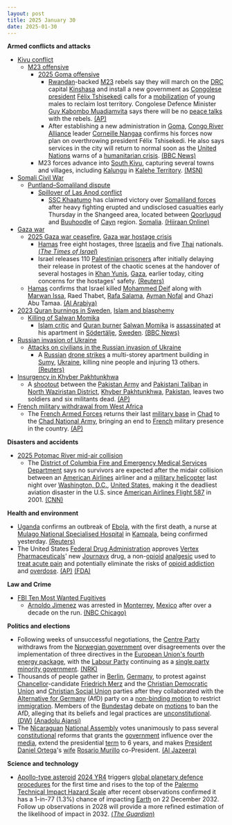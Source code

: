 ```yaml
---
layout: post
title: 2025 January 30
date: 2025-01-30
---
```



**Armed conflicts and attacks**

* [Kivu conflict](https://en.wikipedia.org/wiki/Kivu_conflict "Kivu conflict")
  + [M23 offensive](https://en.wikipedia.org/wiki/M23_offensive_%282022%E2%80%93present%29 "M23 offensive (2022–present)")
    - [2025 Goma offensive](https://en.wikipedia.org/wiki/2025_Goma_offensive "2025 Goma offensive")
      * [Rwandan](https://en.wikipedia.org/wiki/Rwanda "Rwanda")-backed [M23](https://en.wikipedia.org/wiki/March_23_Movement "March 23 Movement") rebels say they will march on the [DRC](https://en.wikipedia.org/wiki/Democratic_Republic_of_the_Congo "Democratic Republic of the Congo") capital [Kinshasa](https://en.wikipedia.org/wiki/Kinshasa "Kinshasa") and install a new government as [Congolese president](https://en.wikipedia.org/wiki/President_of_the_Democratic_Republic_of_the_Congo "President of the Democratic Republic of the Congo") [Félix Tshisekedi](https://en.wikipedia.org/wiki/F%C3%A9lix_Tshisekedi "Félix Tshisekedi") calls for a [mobilization](https://en.wikipedia.org/wiki/Mobilization "Mobilization") of young males to reclaim lost territory. Congolese Defence Minister [Guy Kabombo Muadiamvita](https://en.wikipedia.org/wiki/Guy_Kabombo_Muadiamvita "Guy Kabombo Muadiamvita") says there will be no [peace talks](https://en.wikipedia.org/wiki/Peace_process "Peace process") with the rebels. [(AP)](https://apnews.com/article/congo-m23-goma-rwanda-tshisekedi-south-africa-ca81f34f52ea31b85dd845b049a0bb96)
      * After establishing a new administration in [Goma](https://en.wikipedia.org/wiki/Goma "Goma"), [Congo River Alliance](https://en.wikipedia.org/wiki/Congo_River_Alliance "Congo River Alliance") leader [Corneille Nangaa](https://en.wikipedia.org/wiki/Corneille_Nangaa "Corneille Nangaa") confirms his forces now plan on overthrowing president Félix Tshisekedi. He also says services in the city will return to normal soon as the [United Nations](https://en.wikipedia.org/wiki/United_Nations "United Nations") warns of a [humanitarian crisis](https://en.wikipedia.org/wiki/Humanitarian_crisis "Humanitarian crisis"). [(BBC News)](https://www.bbc.co.uk/news/articles/ckgn1k9nleno)
    - M23 forces advance into [South Kivu](https://en.wikipedia.org/wiki/South_Kivu "South Kivu"), capturing several towns and villages, including [Kalungu](https://en.wikipedia.org/wiki/Kalungu%2C_Democratic_Republic_of_the_Congo "Kalungu, Democratic Republic of the Congo") in [Kalehe Territory](https://en.wikipedia.org/wiki/Kalehe_Territory "Kalehe Territory"). [(MSN)](https://www.msn.com/en-us/news/world/armed-rebels-seize-two-more-towns-after-huge-city-falls/ar-AA1y97nF)
* [Somali Civil War](https://en.wikipedia.org/wiki/Somali_Civil_War_%282009%E2%80%93present%29 "Somali Civil War (2009–present)")
  + [Puntland–Somaliland dispute](https://en.wikipedia.org/wiki/Puntland%E2%80%93Somaliland_dispute "Puntland–Somaliland dispute")
    - [Spillover of Las Anod conflict](https://en.wikipedia.org/wiki/Las_Anod_conflict_%282023%E2%80%93present%29 "Las Anod conflict (2023–present)")
      * [SSC Khaatumo](https://en.wikipedia.org/wiki/Khatumo_State "Khatumo State") has claimed victory over [Somaliland forces](https://en.wikipedia.org/wiki/Somaliland_National_Army "Somaliland National Army") after heavy fighting erupted and undisclosed casualties early Thursday in the Shangeed area, located between [Qoorlugud](https://en.wikipedia.org/wiki/Qoorlugud "Qoorlugud") and [Buuhoodle](https://en.wikipedia.org/wiki/Buuhoodle "Buuhoodle") of [Cayn](https://en.wikipedia.org/wiki/Cayn "Cayn") region. [Somalia](https://en.wikipedia.org/wiki/Somalia "Somalia"). [(Hiiraan Online)](https://hiiraan.com/news/2025/Jan/wararka_maanta31-189189.htm?utm_source=hiiraan&utm_medium=WararkaMaantaFront)
* [Gaza war](https://en.wikipedia.org/wiki/Gaza_war "Gaza war")
  + [2025 Gaza war ceasefire](https://en.wikipedia.org/wiki/2025_Gaza_war_ceasefire "2025 Gaza war ceasefire"), [Gaza war hostage crisis](https://en.wikipedia.org/wiki/Gaza_war_hostage_crisis "Gaza war hostage crisis")
    - [Hamas](https://en.wikipedia.org/wiki/Hamas "Hamas") free eight hostages, three [Israelis](https://en.wikipedia.org/wiki/Israelis "Israelis") and five [Thai](https://en.wikipedia.org/wiki/Thailand "Thailand") nationals. [(*The Times of Israel*)](https://www.timesofisrael.com/hostages-agam-berger-arbel-yehoud-gadi-mozes-5-thai-nationals-freed-from-gaza-after-482-days/)
    - Israel releases 110 [Palestinian prisoners](https://en.wikipedia.org/wiki/Palestinian_prisoners_in_Israel "Palestinian prisoners in Israel") after initially delaying their release in protest of the chaotic scenes at the handover of several hostages in [Khan Yunis](https://en.wikipedia.org/wiki/Khan_Yunis "Khan Yunis"), [Gaza](https://en.wikipedia.org/wiki/Gaza_Strip "Gaza Strip"), earlier today, citing concerns for the hostages' safety. [(Reuters)](https://www.reuters.com/world/middle-east/palestinian-militants-arrive-gaza-site-before-hostage-handover-militant-sources-2025-01-30/)
  + [Hamas](https://en.wikipedia.org/wiki/Hamas "Hamas") confirms that Israel killed [Mohammed Deif](https://en.wikipedia.org/wiki/Mohammed_Deif "Mohammed Deif") along with [Marwan Issa](https://en.wikipedia.org/wiki/Marwan_Issa "Marwan Issa"), Raed Thabet, [Rafa Salama](https://en.wikipedia.org/wiki/Rafa_Salama "Rafa Salama"), [Ayman Nofal](https://en.wikipedia.org/wiki/Ayman_Nofal "Ayman Nofal") and Ghazi Abu Tamaa. [(Al Arabiya)](https://www.alarabiya.net/arab-and-world/2025/01/30/%D8%B1%D8%B3%D9%85%D9%8A%D8%A7-%D8%AD%D9%85%D8%A7%D8%B3-%D8%AA%D9%86%D8%B9%D9%89-%D9%85%D8%AD%D9%85%D8%AF-%D8%A7%D9%84%D8%B6%D9%8A%D9%81)
* [2023 Quran burnings in Sweden](https://en.wikipedia.org/wiki/2023_Quran_burnings_in_Sweden "2023 Quran burnings in Sweden"), [Islam and blasphemy](https://en.wikipedia.org/wiki/Islam_and_blasphemy "Islam and blasphemy")
  + [Killing of Salwan Momika](https://en.wikipedia.org/wiki/Killing_of_Salwan_Momika "Killing of Salwan Momika")
    - [Islam critic](https://en.wikipedia.org/wiki/Criticism_of_Islam "Criticism of Islam") and [Quran burner](https://en.wikipedia.org/wiki/Quran_desecration "Quran desecration") [Salwan Momika](https://en.wikipedia.org/wiki/Salwan_Momika "Salwan Momika") is [assassinated](https://en.wikipedia.org/wiki/Assassination "Assassination") at his apartment in [Södertälje](https://en.wikipedia.org/wiki/S%C3%B6dert%C3%A4lje "Södertälje"), [Sweden](https://en.wikipedia.org/wiki/Sweden "Sweden"). [(BBC News)](https://www.bbc.com/news/articles/cpdx2wqpg7zo)
* [Russian invasion of Ukraine](https://en.wikipedia.org/wiki/Russian_invasion_of_Ukraine "Russian invasion of Ukraine")
  + [Attacks on civilians in the Russian invasion of Ukraine](https://en.wikipedia.org/wiki/Attacks_on_civilians_in_the_Russian_invasion_of_Ukraine "Attacks on civilians in the Russian invasion of Ukraine")
    - A [Russian](https://en.wikipedia.org/wiki/Russian_Armed_Forces "Russian Armed Forces") [drone strikes](https://en.wikipedia.org/wiki/Drone_warfare "Drone warfare") a multi-storey apartment building in [Sumy](https://en.wikipedia.org/wiki/Sumy "Sumy"), [Ukraine](https://en.wikipedia.org/wiki/Ukraine "Ukraine"), killing nine people and injuring 13 others. [(Reuters)](https://www.reuters.com/world/europe/russian-drone-strikes-apartment-block-ukraine-killing-four-governor-says-2025-01-30/)
* [Insurgency in Khyber Pakhtunkhwa](https://en.wikipedia.org/wiki/Insurgency_in_Khyber_Pakhtunkhwa "Insurgency in Khyber Pakhtunkhwa")
  + A [shootout](https://en.wikipedia.org/wiki/Shootout "Shootout") between the [Pakistan Army](https://en.wikipedia.org/wiki/Pakistan_Army "Pakistan Army") and [Pakistani Taliban](https://en.wikipedia.org/wiki/Pakistani_Taliban "Pakistani Taliban") in [North Waziristan District](https://en.wikipedia.org/wiki/North_Waziristan_District "North Waziristan District"), [Khyber Pakhtunkhwa](https://en.wikipedia.org/wiki/Khyber_Pakhtunkhwa "Khyber Pakhtunkhwa"), [Pakistan](https://en.wikipedia.org/wiki/Pakistan "Pakistan"), leaves two soldiers and six militants dead. [(AP)](https://apnews.com/article/pakistan-security-forces-raid-militant-hideout-b0a2eeaaed66ad249bc48ed50a03405b)
* [French military withdrawal from West Africa](https://en.wikipedia.org/wiki/French_military_withdrawal_from_West_Africa_%282022%E2%80%93present%29 "French military withdrawal from West Africa (2022–present)")
  + The [French Armed Forces](https://en.wikipedia.org/wiki/French_Armed_Forces "French Armed Forces") returns their last [military base](https://en.wikipedia.org/wiki/Military_base "Military base") in [Chad](https://en.wikipedia.org/wiki/Chad "Chad") to the [Chad National Army](https://en.wikipedia.org/wiki/Chad_National_Army "Chad National Army"), bringing an end to [French](https://en.wikipedia.org/wiki/France "France") military presence in the country. [(AP)](https://apnews.com/article/chad-france-military-bases-withdrawal-bd1c1e5a075f3a4b0dba01801c081728)

**Disasters and accidents**

* [2025 Potomac River mid-air collision](https://en.wikipedia.org/wiki/2025_Potomac_River_mid-air_collision "2025 Potomac River mid-air collision")
  + The [District of Columbia Fire and Emergency Medical Services Department](https://en.wikipedia.org/wiki/District_of_Columbia_Fire_and_Emergency_Medical_Services_Department "District of Columbia Fire and Emergency Medical Services Department") says no survivors are expected after the midair collision between an [American Airlines](https://en.wikipedia.org/wiki/American_Airlines "American Airlines") airliner and a [military helicopter](https://en.wikipedia.org/wiki/Military_helicopter "Military helicopter") last night over [Washington, D.C.](https://en.wikipedia.org/wiki/Washington%2C_D.C. "Washington, D.C."), [United States](https://en.wikipedia.org/wiki/United_States "United States"), making it the deadliest aviation disaster in the U.S. since [American Airlines Flight 587](https://en.wikipedia.org/wiki/American_Airlines_Flight_587 "American Airlines Flight 587") in 2001. [(CNN)](https://edition.cnn.com/us/live-news/plane-crash-dca-potomac-washington-dc-01-29-25/index.html)

**Health and environment**

* [Uganda](https://en.wikipedia.org/wiki/Uganda "Uganda") confirms an outbreak of [Ebola](https://en.wikipedia.org/wiki/Ebola "Ebola"), with the first death, a nurse at [Mulago National Specialised Hospital](https://en.wikipedia.org/wiki/Mulago_National_Specialised_Hospital "Mulago National Specialised Hospital") in [Kampala](https://en.wikipedia.org/wiki/Kampala "Kampala"), being confirmed yesterday. [(Reuters)](https://www.reuters.com/business/healthcare-pharmaceuticals/uganda-confirms-outbreak-ebola-capital-kampala-2025-01-30/)
* The United States [Federal Drug Administration](https://en.wikipedia.org/wiki/Federal_Drug_Administration "Federal Drug Administration") approves [Vertex Pharmaceuticals](https://en.wikipedia.org/wiki/Vertex_Pharmaceuticals "Vertex Pharmaceuticals")' new [Journavx](https://en.wikipedia.org/wiki/Suzetrigine "Suzetrigine") drug, a non-[opioid](https://en.wikipedia.org/wiki/Opioid "Opioid") [analgesic](https://en.wikipedia.org/wiki/Analgesic "Analgesic") used to [treat acute pain](https://en.wikipedia.org/wiki/Pain_management "Pain management") and potentially eliminate the risks of [opioid addiction](https://en.wikipedia.org/wiki/Opioid_addiction "Opioid addiction") and [overdose](https://en.wikipedia.org/wiki/Drug_overdose "Drug overdose"). [(AP)](https://apnews.com/article/nonopioid-painkiller-fda-vertex-pharmaceuticals-b1dd4276fce3d88ff32e3062e95f408f) [(FDA)](https://www.fda.gov/news-events/press-announcements/fda-approves-novel-non-opioid-treatment-moderate-severe-acute-pain)

**Law and Crime**

* [FBI Ten Most Wanted Fugitives](https://en.wikipedia.org/wiki/FBI_Ten_Most_Wanted_Fugitives "FBI Ten Most Wanted Fugitives")
  + [Arnoldo Jimenez](https://en.wikipedia.org/wiki/Arnoldo_Jimenez "Arnoldo Jimenez") was arrested in [Monterrey](https://en.wikipedia.org/wiki/Monterrey "Monterrey"), [Mexico](https://en.wikipedia.org/wiki/Mexico "Mexico") after over a decade on the run. [(NBC Chicago)](https://www.nbcchicago.com/news/local/top-10-most-wanted-fugitive-taken-into-custody-fbi-chicago-announces/3662385/)

**Politics and elections**

* Following weeks of unsuccessful negotiations, the [Centre Party](https://en.wikipedia.org/wiki/Centre_Party_%28Norway%29 "Centre Party (Norway)") withdraws from the [Norwegian government](https://en.wikipedia.org/wiki/St%C3%B8re_Cabinet "Støre Cabinet") over disagreements over the implementation of three directives in the [European Union's fourth energy package](https://en.wikipedia.org/wiki/Energy_policy_of_the_European_Union "Energy policy of the European Union"), with the [Labour Party](https://en.wikipedia.org/wiki/Labour_Party_%28Norway%29 "Labour Party (Norway)") continuing as a [single party minority government](https://en.wikipedia.org/wiki/Minority_government "Minority government"). [(NRK)](https://www.nrk.no/norge/avviser-at-han-er-svekket-som-statsminister_-_-her-star-jeg_-jeg-er-ikke-vekk_-1.17239250)
* Thousands of people gather in [Berlin](https://en.wikipedia.org/wiki/Berlin "Berlin"), [Germany](https://en.wikipedia.org/wiki/Germany "Germany"), to protest against [Chancellor](https://en.wikipedia.org/wiki/Chancellor_of_Germany "Chancellor of Germany")-candidate [Friedrich Merz](https://en.wikipedia.org/wiki/Friedrich_Merz "Friedrich Merz") and the [Christian Democratic Union](https://en.wikipedia.org/wiki/Christian_Democratic_Union_of_Germany "Christian Democratic Union of Germany") and [Christian Social Union](https://en.wikipedia.org/wiki/Christian_Social_Union_in_Bavaria "Christian Social Union in Bavaria") parties after they collaborated with the [Alternative for Germany](https://en.wikipedia.org/wiki/Alternative_for_Germany "Alternative for Germany") (AfD) party on a [non-binding motion](https://en.wikipedia.org/wiki/Non-binding_resolution "Non-binding resolution") to restrict [immigration](https://en.wikipedia.org/wiki/Immigration_to_Germany "Immigration to Germany"). Members of the [Bundestag](https://en.wikipedia.org/wiki/Bundestag "Bundestag") debate on [motions](https://en.wikipedia.org/wiki/Motion_%28legal%29 "Motion (legal)") to ban the AfD, alleging that its beliefs and legal practices are [unconstitutional](https://en.wikipedia.org/wiki/Constitution_of_Germany "Constitution of Germany"). [(DW)](https://www.dw.com/en/germany-mass-protests-after-far-right-afd-helps-cdu-csu/a-71464257) [(Anadolu Ajansi)](https://www.aa.com.tr/en/europe/german-parliament-debates-potential-ban-on-far-right-afd/3467314)
* The [Nicaraguan](https://en.wikipedia.org/wiki/Nicaragua "Nicaragua") [National Assembly](https://en.wikipedia.org/wiki/National_Assembly_%28Nicaragua%29 "National Assembly (Nicaragua)") votes unanimously to pass several [constitutional](https://en.wikipedia.org/wiki/Constitution_of_Nicaragua "Constitution of Nicaragua") reforms that grants the [government](https://en.wikipedia.org/wiki/Government_of_Nicaragua "Government of Nicaragua") influence over the [media](https://en.wikipedia.org/wiki/Mass_media_in_Nicaragua "Mass media in Nicaragua"), extend the presidential [term](https://en.wikipedia.org/wiki/Term_limit "Term limit") to 6 years, and makes [President](https://en.wikipedia.org/wiki/President_of_Nicaragua "President of Nicaragua") [Daniel Ortega](https://en.wikipedia.org/wiki/Daniel_Ortega "Daniel Ortega")'s [wife](https://en.wikipedia.org/wiki/First_Lady_of_Nicaragua "First Lady of Nicaragua") [Rosario Murillo](https://en.wikipedia.org/wiki/Rosario_Murillo "Rosario Murillo") co-President. [(Al Jazeera)](https://www.aljazeera.com/news/2025/1/30/nicaragua-approves-constitutional-reforms-giving-president-expansive-powers)

**Science and technology**

* [Apollo-type asteroid](https://en.wikipedia.org/wiki/Apollo_asteroid "Apollo asteroid") [2024 YR4](https://en.wikipedia.org/wiki/2024_YR4 "2024 YR4") triggers [global planetary defence procedures](https://en.wikipedia.org/wiki/Asteroid_impact_avoidance "Asteroid impact avoidance") for the first time and rises to the top of the [Palermo Technical Impact Hazard Scale](https://en.wikipedia.org/wiki/Palermo_Technical_Impact_Hazard_Scale "Palermo Technical Impact Hazard Scale") after recent observations confirmed it has a 1-in-77 (1.3%) chance of impacting [Earth](https://en.wikipedia.org/wiki/Earth "Earth") on 22 December 2032. Follow up observations in 2028 will provide a more refined estimation of the likelihood of impact in 2032. [(*The Guardian*)](https://www.theguardian.com/science/2025/jan/30/asteroid-spotted-chance-colliding-with-earth-2032)
